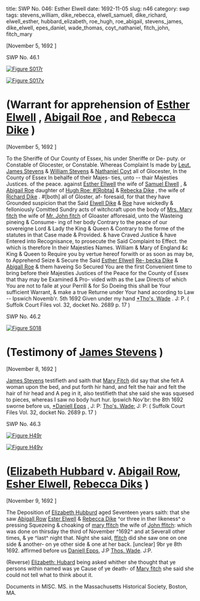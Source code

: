 title: SWP No. 046: Esther Elwell
date: 1692-11-05
slug: n46
category: swp
tags: stevens_william, dike_rebecca, elwell_samuell, dike_richard, elwell_esther, hubbard_elizabeth, roe_hugh, roe_abigail, stevens_james, dike_elwell, epes_daniel, wade_thomas, coyt_nathaniel, fitch_john, fitch_mary




[November 5, 1692 ]

<div markdown class="doc" id="n46.1">

<div class="doc_id">SWP No. 46.1</div>


<span markdown class="figure">[![Figure S017r](archives/Suffolk/small/S017A.jpg)](archives/Suffolk/large/S017A.jpg)</span>

<span markdown class="figure">[![Figure S017v](archives/Suffolk/small/S017B.jpg)](archives/Suffolk/large/S017B.jpg)</span>

# (Warrant for apprehension of [Esther Elwell](/tag/elwell_esther.html) , [Abigail Roe](/tag/roe_abigail.html) ,  and [Rebecca Dike](/tag/dike_rebecca.html) )

[November 5, 1692 ]

To the Sheriffe of Our County of Essex, his under Sheriffe or De-  puty. or Constable of Glocester, or Constable. Whereas Complaint  Is made by [Leut. James Stevens](/tag/stevens_james.html) & [William Stevens](/tag/stevens_william.html) & [Nathaniel Coyt](/tag/coyt_nathaniel.html)  all of Glocester, In the County of Essex In behalfe of their Majes-  ties, unto -- thair Majesties Justices. of the peace. against [Esther Ellwell](/tag/elwell_esther.html) the wife of [Samuel Elwell](/tag/elwell_samuell.html) , & [Abigail Roe](/tag/roe_abigail.html) daughter of [Hugh Roe: #[Robta]](/tag/roe_hugh.html) & [Rebecka Dike](/tag/dike_rebecca.html) , the wife of [Richard Dike](/tag/dike_richard.html) . #[both] all of Gloster, af-  foresaid, for that they have Grounded suspicion that the Said [Elwell Dike](/tag/dike_elwell.html) & [Roe](/tag/roe_abigail.html) have wickedly & felloniously Comitted Sundry acts of  witchcraft upon the body of [Mrs. Mary fitch](/tag/fitch_mary.html) the wife of [Mr. John fitch](/tag/fitch_john.html) of Gloaster afforesaid, unto the Wasteing pineing & Consume-  ing of her body Contrary to the peace of our sovereigne Lord & Lady  the King & Queen & Contrary to the forme of the statutes in that  Case made & Provided. & have Craved Justice & have Entered into  Recognisance, to prosecute the Said Complaint to Effect. the which  is therefore In their Majesties Names. William & Mary of England &c  King & Queen to Require you by vertue hereof forwith or as soon as  may be, to Apprehend Seize & Secure the Said [Esther Ellwell](/tag/elwell_esther.html) [Re- becka Dike](/tag/dike_rebecca.html) & [Abigall Roe](/tag/roe_abigail.html) & them haveing So Secured You are the  first Convenient time to bring before their Majesties Justices of the  Peace for the County of Essex that thay may be Examined & Pro-  vided with as the Law Directs of which You are not to faile at your  Perrill & for So Doeing this shall be Your sufficient Warrant,  & make a true Returne under Your hand according to Law --
Ipswich Novemb'r. 5th 1692  Given under my hand  [*Tho's. Wade](/tag/wade_thomas.html) . J: P. ( Suffolk Court Files vol. 32, docket No. 2689 p. 17 )

</div>



<div markdown class="doc" id="n46.2">

<div class="doc_id">SWP No. 46.2</div>


<span markdown class="figure">[![Figure S018](archives/Suffolk/small/S018.jpg)](archives/Suffolk/large/S018.jpg)</span>

# (Testimony of [James Stevens](/tag/stevens_james.html) )

[November 8, 1692 ]

[James Stevens](/tag/stevens_james.html) testifieth and saith that [Mary Fitch](/tag/fitch_mary.html) did say that she  felt A woman upon the bed, and put forth hir hand, and felt the  hair and felt the hair of hir head and A peg in it, also testifieth  that she said she was squesed to pieces, whereas I saw no body  hurt hur.
Ipswich Nov'br: the 8th 1692  sworne  before us,  [*Daniell Epps](/tag/epes_daniel.html) , J: P:  [Tho's. Wade:](/tag/wade_thomas.html) J: P: ( Suffolk Court Files Vol. 32, docket No. 2689 p. 17 )

</div>



<div markdown class="doc" id="n46.3">

<div class="doc_id">SWP No. 46.3</div>


<span markdown class="figure">[![Figure H49r](archives/MassHist/gifs/H49A.gif)](archives/MassHist/large/H49A.jpg)</span>

<span markdown class="figure">[![Figure H49v](archives/MassHist/gifs/H49B.gif)](archives/MassHist/large/H49B.jpg)</span>

# ([Elizabeth Hubbard](/tag/hubbard_elizabeth.html) v. [Abigail Row](/tag/roe_abigail.html), [Esher Elwell](/tag/elwell_esther.html), [Rebecca Diks](/tag/dike_rebecca.html) )

[November 9, 1692 ]

The Deposition of [Elizabeth Hubburd](/tag/hubbard_elizabeth.html) aged Seventeen years saith: that she saw [Abigall Row](/tag/roe_abigail.html) [Ester Elwell](/tag/elwell_esther.html) & [Rebecca Dike](/tag/dike_rebecca.html) ^or three in ther likeness^ o pressing Squezeing & choaking of [mary ffitch](/tag/fitch_mary.html) the wife of [John ffitch](/tag/fitch_john.html): which was done on thirsday the third of November ^1692^ and at Severall other times, & ye ^last^ night that. Night she said, [ffitch](/tag/fitch_mary.html) did she saw one on one side & another- on ye other side & one at her back. [unclear] 9br ye 8th 1692. affirmed before us  [Daniell Epps](/tag/epes_daniel.html), J:P [Thos. Wade](/tag/wade_thomas.html). J:P.

(Reverse) [Elizabeth: Hubard](/tag/hubbard_elizabeth.html) being asked whither she thought that ye persons within named was ye Cause of ye death- of [Mary fitch](/tag/fitch_mary.html) she said she could not tell what to think about it.

Documents in MISC. MS. in the Massachusetts Historical Society, Boston, MA.


</div>

